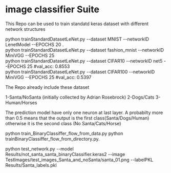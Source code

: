 # image classifier Suite

This Repo can be used to train standatd keras dataset with different network structures

python trainStandardDatasetLeNet.py --dataset MNIST  --networkID  LenetModel --EPOCHS 20 .  <br />
python trainStandardDatasetLeNet.py  --dataset fashion_mnist --networkID MiniVGG --EPOCHS 25  <br />
python trainStandardDatasetLeNet.py  --dataset CIFAR10 --networkID net5  --EPOCHS 25    #val_acc: 0.8553  <br />
python trainStandardDatasetLeNet.py  --dataset CIFAR100 --networkID MiniVGG  --EPOCHS 25  #val_acc: 0.5397  <br />


The Repo already include these dataset

1-Santa/NoSanta     (initially collected  by  Adrian Rosebrock) 
2-Dogs/Cats
3-Human/Horses


The prediction model have only one neuron at last layer. A probabilty more than 0.5 means that the output is the first class(Santa/Dogs/Human) otherwise it is the second class (No Santa/Cats/Horse)


python train_BinaryClassiffer_flow_from_data.py
python trainBinaryClassiffer_flow_from_directory.py.   


python test_network.py --model Results/not_santa_santa_binaryClassifier.keras2  --image TestImages/test_images_Santa_and_noSanta/santa_01.png --labelPKL Results/Santa_labels.pkl
